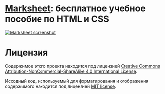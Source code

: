 # [Marksheet](http://marksheet.io): бесплатное учебное пособие по HTML и CSS

[![Marksheet screenshot](https://raw.github.com/jgthms/marksheet/master/images/marksheet-free-html-css-tutorial.png)](http://marksheet.io)

# Лицензия

Содержимое этого проекта находится под лицензией [Creative Commons Attribution-NonCommercial-ShareAlike 4.0 International License](http://creativecommons.org/licenses/by-nc-sa/4.0/).

Исходный код, используемый для форматирования и отображения содержимого находится под лицензией [MIT license](http://opensource.org/licenses/mit-license.php).